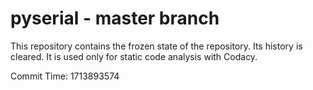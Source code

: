 # pyserial - master branch

This repository contains the frozen state of the repository.
Its history is cleared. It is used only for static code
analysis with Codacy.

Commit Time: 1713893574
